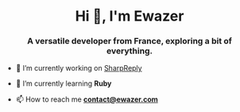 <h1 align="center">Hi 👋, I'm Ewazer</h1>

<h3 align="center">A versatile developer from France, exploring a bit of everything.</h3>

- 🔭 I’m currently working on [SharpReply](sharpreply.com)

- 🌱 I’m currently learning **Ruby**

- 📫 How to reach me **contact@ewazer.com**

